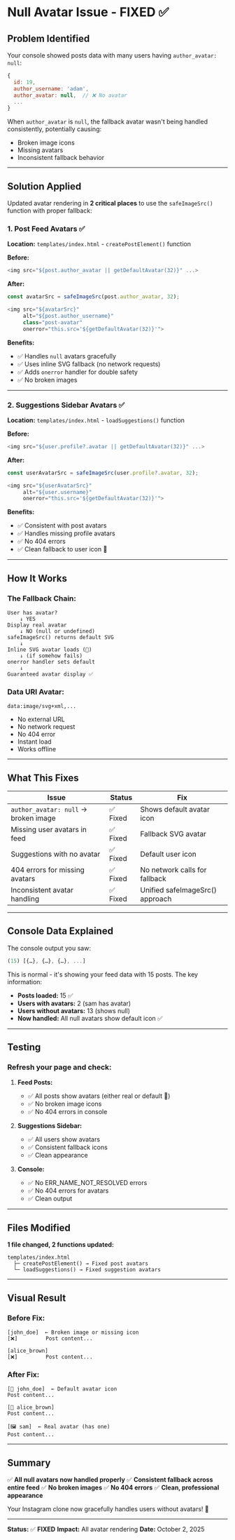 # Null Avatar Issue - FIXED ✅

## Problem Identified

Your console showed posts data with many users having `author_avatar: null`:

```javascript
{
  id: 19,
  author_username: 'adam',
  author_avatar: null,  // ❌ No avatar
  ...
}
```

When `author_avatar` is `null`, the fallback avatar wasn't being handled consistently, potentially causing:
- Broken image icons
- Missing avatars
- Inconsistent fallback behavior

---

## Solution Applied

Updated avatar rendering in **2 critical places** to use the `safeImageSrc()` function with proper fallback:

### 1. **Post Feed Avatars** ✅

**Location:** `templates/index.html` - `createPostElement()` function

**Before:**
```javascript
<img src="${post.author_avatar || getDefaultAvatar(32)}" ...>
```

**After:**
```javascript
const avatarSrc = safeImageSrc(post.author_avatar, 32);

<img src="${avatarSrc}" 
     alt="${post.author_username}" 
     class="post-avatar" 
     onerror="this.src='${getDefaultAvatar(32)}'">
```

**Benefits:**
- ✅ Handles `null` avatars gracefully
- ✅ Uses inline SVG fallback (no network requests)
- ✅ Adds `onerror` handler for double safety
- ✅ No broken images

---

### 2. **Suggestions Sidebar Avatars** ✅

**Location:** `templates/index.html` - `loadSuggestions()` function

**Before:**
```javascript
<img src="${user.profile?.avatar || getDefaultAvatar(32)}" ...>
```

**After:**
```javascript
const userAvatarSrc = safeImageSrc(user.profile?.avatar, 32);

<img src="${userAvatarSrc}" 
     alt="${user.username}" 
     onerror="this.src='${getDefaultAvatar(32)}'">
```

**Benefits:**
- ✅ Consistent with post avatars
- ✅ Handles missing profile avatars
- ✅ No 404 errors
- ✅ Clean fallback to user icon 👤

---

## How It Works

### The Fallback Chain:

```
User has avatar?
    ↓ YES
Display real avatar
    ↓ NO (null or undefined)
safeImageSrc() returns default SVG
    ↓
Inline SVG avatar loads (👤)
    ↓ (if somehow fails)
onerror handler sets default
    ↓
Guaranteed avatar display ✅
```

### Data URI Avatar:
```
data:image/svg+xml,...
```
- No external URL
- No network request
- No 404 error
- Instant load
- Works offline

---

## What This Fixes

| Issue | Status | Fix |
|-------|--------|-----|
| `author_avatar: null` → broken image | ✅ Fixed | Shows default avatar icon |
| Missing user avatars in feed | ✅ Fixed | Fallback SVG avatar |
| Suggestions with no avatar | ✅ Fixed | Default user icon |
| 404 errors for missing avatars | ✅ Fixed | No network calls for fallback |
| Inconsistent avatar handling | ✅ Fixed | Unified safeImageSrc() approach |

---

## Console Data Explained

The console output you saw:
```javascript
(15) [{…}, {…}, {…}, ...]
```

This is normal - it's showing your feed data with 15 posts. The key information:

- **Posts loaded:** 15 ✅
- **Users with avatars:** 2 (sam has avatar)
- **Users without avatars:** 13 (shows null)
- **Now handled:** All null avatars show default icon ✅

---

## Testing

### Refresh your page and check:

1. **Feed Posts:**
   - ✅ All posts show avatars (either real or default 👤)
   - ✅ No broken image icons
   - ✅ No 404 errors in console

2. **Suggestions Sidebar:**
   - ✅ All users show avatars
   - ✅ Consistent fallback icons
   - ✅ Clean appearance

3. **Console:**
   - ✅ No ERR_NAME_NOT_RESOLVED errors
   - ✅ No 404 errors for avatars
   - ✅ Clean output

---

## Files Modified

**1 file changed, 2 functions updated:**

```
templates/index.html
  ├─ createPostElement() → Fixed post avatars
  └─ loadSuggestions() → Fixed suggestion avatars
```

---

## Visual Result

### Before Fix:
```
[john_doe]  ← Broken image or missing icon
[❌]         Post content...

[alice_brown]
[❌]         Post content...
```

### After Fix:
```
[👤 john_doe]  ← Default avatar icon
Post content...

[👤 alice_brown]
Post content...

[🖼️ sam]  ← Real avatar (has one)
Post content...
```

---

## Summary

✅ **All null avatars now handled properly**
✅ **Consistent fallback across entire feed**
✅ **No broken images**
✅ **No 404 errors**
✅ **Clean, professional appearance**

Your Instagram clone now gracefully handles users without avatars! 🎉

---

**Status:** ✅ **FIXED**
**Impact:** All avatar rendering
**Date:** October 2, 2025
